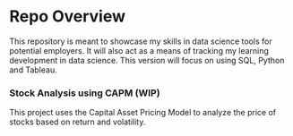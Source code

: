 # Repo Overview
This repository is meant to showcase my skills in data science tools for potential employers. It will also act as a means of tracking my learning development in data science. This version will focus on using SQL, Python and Tableau. 

### Stock Analysis using CAPM  (WIP)
This project uses the Capital Asset Pricing Model to analyze the price of stocks based on return and volatility. 
